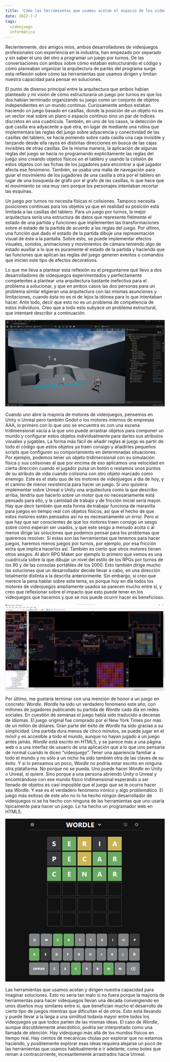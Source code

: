 ```yaml
---
title: 'Cómo las herramientas que usamos acotan el espacio de los videojuegos que podemos hacer'
date: 2022-7-2
tags:
  videojuego
  informática
---
```

Recientemente, dos amigos míos, ambos desarrolladores de videojuegos profesionales con experiencia en la industria, han empezado por separado y sin saber el uno del otro a programar un juego por turnos. De las conversaciones con ambos sobre cómo estaban estructurando el código y cómo planeaban organizar la arquitectura de partes del programa surge esta reflexión sobre cómo las herramientas que usamos dirigen y limitan nuestra capacidad para pensar en soluciones.

El punto de disenso principal entre la arquitectura que ambos habían planteado y mi visión de cómo estructuraría un juego por turnos es que los dos habían terminado organizando su juego como un conjunto de objetos independientes en un mundo continuo. Curiosamente ambos estaban haciendo un juego basado en casillas, donde la posición de un objeto no es un vector real sobre un plano o espacio continuo sino un par de índices discretos en una cuadrícula. También, en uno de los casos, la detección de qué casilla era adyacente a qué otra, en lugar de mediante una rutina que implementara las reglas del juego sobre adyacencia y conectividad de las casillas del tablero, se hacía poniendo sobre cada casilla una caja invisible y lanzando desde ella rayos en distintas direcciones en busca de las cajas invisibles de otras casillas. De la misma manera, la aplicación de algunas reglas del juego se hacía no programando explícitamente las reglas del juego sino creando objetos físicos en el tablero y usando la colisión de estos objetos con las fichas de los jugadores para encontrar a qué jugador afecta ese fenómeno. También, se usaba una malla de navegación para guiar el movimiento de los jugadores de una casilla a otra por el tablero en lugar de una búsqueda de grafo por el grafo de las casillas, lo que hace que el movimiento se vea muy raro porque los personajes intentaban recortar las esquinas.

Un juego por turnos no necesita físicas ni colisiones. Tampoco necesita posiciones continuas para los objetos ya que en realidad su posición está limitada a las casillas del tablero. Para un juego por turnos, la mejor arquitectura sería una estructura de datos que represente fielmente el estado de una partida y funciones que implementen las transformaciones sobre el estado de la partida de acuerdo a las reglas del juego. Por último, una función que dado el estado de la partida dibuje una representación visual de éste a la pantalla. Sobre esto, se puede implementar efectos visuales, sonidos, animaciones y movimientos de cámara teniendo algo de estado auxiliar a lo que es puramente el estado de la partida y haciendo que las funciones que aplican las reglas del juego generen eventos o comandos que inicien este tipo de efectos decorativos.

Lo que me lleva a plantear esta reflexión es el preguntarme qué llevo a dos desarrolladores de videojuegos experimentados y perfectamente competentes a plantear una arquitectura bastante inefectiva para el problema a solucionar, y que en ambos casos las dos personas para un problema similar eligieran una arquitectura con las mismas asunciones y limitaciones, cuando ésta no es ni de lejos la idónea para lo que intentaban hacer. Ante todo, decir que esto no es un problema de competencia de estos individuos. Creo que a todo esto subyace un problema estructural, que intentaré describir a continuación.

![Editor de niveles en Unreal Engine](/images/editor-unreal.png)

Cuando uno abre la mayoría de motores de videojuegos, pensemos en Unity o Unreal pero también Godot o los motores internos de empresas AAA, lo primero con lo que uno se encuentra es con una escena tridimensional vacía a la que uno puede arrastrar objetos para componer un mundo y configurar estos objetos individualmente para darles sus atributos visuales y jugables. La forma más fácil de añadir reglas al juego es partir de todo el código que estos objetos ya traen consigo y añadirles pequeños scripts que configuren su comportamiento en determinadas situaciones. Por ejemplo, podemos tener un objeto tridimensional con su simulación física y sus colisiones al que por encima de eso aplicamos una velocidad en cierta dirección cuando el jugador pulsa un botón o restamos unos puntos de su atributo de vida cuando colisiona con otro objeto marcado como enemigo. Este es el statu quo de los motores de videojuegos a día de hoy, y el camino de menor resistencia para hacer un juego. Si uno quisiera implementar sobre Unreal o Unity una arquitectura como la que describo arriba, tendría que hacerlo sobre un motor que no necesariamente está pensado para ello, y la cantidad de trabajo y de fricción inicial sería mayor. Hay que decir también que esta forma de trabajar funciona de maravilla para juegos en tiempo real con objetos físicos, así que el hecho de que estos motores estén pensados así no es necesariamente un error. Pero sí que hay que ser conscientes de que los motores traen consigo un sesgo sobre cómo esperan ser usados, y que este sesgo a menudo acota o al menos dirige las soluciones que podemos pensar para los problemas que queremos resolver. Si estas son las herramientas que tenemos para hacer juegos, haremos menos juegos por turnos, por ejemplo, por esa fricción extra que implica hacerlos así. También es cierto que otros motores tienen otros sesgos. Al abrir RPG Maker por ejemplo lo primero que vemos es una cuadrícula sobre la que dibujar un nivel del estilo de los RPGs por turnos de los 90 y de las consolas portátiles de los 2000. Esto también dirige mucho las soluciones que un desarrollador decide llevar a cabo, en una dirección totalmente distinta a la descrita anteriormente. Sin embargo, si creo que merece la pena hablar sobre este tema, es porque hoy en día todos los motores de videojuegos ampliamente usados se parecen mucho entre sí, y creo que reflexionar sobre el impacto que esto puede tener en los videojuegos que hacemos y que se nos puede ocurrir hacer es beneficioso.

![Editor de niveles en RPG Maker XP](/images/editor-rpgmaker.png)

Por último, me gustaría terminar con una mención de honor a un juego en concreto: *Wordle*. *Wordle* ha sido un verdadero fenómeno este año, con millones de jugadores publicando su partida de *Wordle* cada día en redes sociales. En cuestión de semanas el juego había sido traducido a decenas de idiomas. El juego original fue comprado por el New York Times por más de un millón de dólares. Gran parte del éxito de *Wordle* ha sido gracias a su simplicidad. Una partida dura menos de cinco minutos, se puede jugar en el móvil y es accesible a todo el mundo, aunque no hayan jugado a un juego antes jamás. *Wordle* está escrito en HTML5, y se parece más a una página web o a una interfaz de usuario de una aplicación que a lo que uno pensaría de normal cuando le dicen “videojuego”. Tener una apariencia familiar a todo el mundo y no sólo a un nicho ha sido también otra de las claves de su éxito. Y si lo pensamos un poco, *Wordle* no podría estar escrito en ninguna otra plataforma. No porque no se pueda. Uno puede hacer *Wordle* en Unity o Unreal, si quiere. Sino porque a una persona abriendo Unity o Unreal y encontrándose con ese mundo físico tridimensional esperando a ser llenado de objetos es casi imposible que el juego que se le ocurra hacer sea *Wordle*. Y ese es el verdadero fenómeno irónico y algo problemático. El juego más exitoso de este año no lo ha hecho ningún desarrollador de videojuegos ni se ha hecho con ninguna de las herramientas que uno usaría típicamente para hacer un juego. Lo ha hecho un programador web en HTML5.

![Una partida de Wordle](/images/wordle.png)

Las herramientas que usamos acotan y dirigen nuestra capacidad para imaginar soluciones. Esto no sería tan malo si no fuera porque la mayoría de herramientas para hacer videojuegos llevan una década convergiendo en unos diseños muy similares entre sí, que benefician mucho el desarrollo de cierto tipo de juegos mientras que dificultan el de otros. Esto está llevando y puede llevar a la larga a una similitud todavía mayor entre todos los videojuegos ya que todos parten de las mismas ideas. El caso de *Wordle*, aunque discutiblemente anecdótico, podría ser interpretado como una llamada de atención. Hay videojuego más allá de los mundos físicos en tiempo real. Hay cientos de mecánicas chulas por explorar que no estamos haciendo, y posiblemente explorar esas ideas requiera alejarse un poco de las herramientas que usamos habitualmente e ir adelante, como botes que reman a contracorriente, incesantemente arrastrados hacia Unreal.
